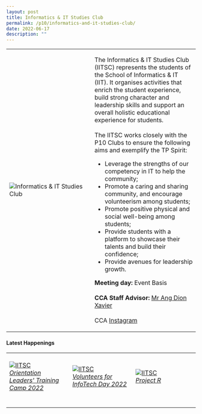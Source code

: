 ```yaml
---
layout: post
title: Informatics & IT Studies Club
permalink: /p10/informatics-and-it-studies-club/
date: 2022-06-17
description: ""
---
```

<div>
    <table>
        <tr>
            <td style="width:45%"><image src="/images/CCA_iitsc.jpg" style="display:block;margin-left:auto;margin-right:auto;" alt="Informatics & IT Studies Club"></image></td>
            <td>
                <p>
                    The Informatics & IT Studies Club (IITSC) represents the students of the School of Informatics & IT (IIT). It organises activities that enrich the student experience, build strong character and leadership skills and support an overall holistic educational experience for students.<br>
                    <br>
                    The IITSC works closely with the P10 Clubs to ensure the following aims and exemplify the TP Spirit:<br>
                    <ul>
                        <li>Leverage the strengths of our competency in IT to help the community;</li>
                        <li>Promote a caring and sharing community, and encourage volunteerism among students;</li>
                        <li>Promote positive physical and social well-being among students;</li>
                        <li>Provide students with a platform to showcase their talents and build their confidence;</li>
                        <li>Provide avenues for leadership growth.</li>
                    </ul>
                </p>
                <p>
                    <b>Meeting day:</b> Event Basis<br>
                    <br>
                    <b>CCA Staff Advisor:</b> <a href="mailto:ang.dx@tp.edu.sg">Mr Ang Dion Xavier</a><br>
                    <br>
                    CCA <a href="https://www.instagram.com/officialiitsc">Instagram</a>
                </p>
            </td>
        </tr>
    </table>
</div>

#### Latest Happenings

<div>
    <table>
        <tr>
            <td style="width:33%"><br>
                <a href="https://www.instagram.com/p/CbEoa9bpQ1T/">
                    <image src="/images/P10/IITSC_Orientation Leaders' Training Camp 2022.png" style="display:block;margin-left:auto;margin-right:auto;" alt="IITSC">
                    <h6 style="margin-top:0%">Orientation Leaders' Training Camp 2022</h6>
                    </image>
                </a>
            </td>
            <td style="width:33%"><br>
                <a href="https://www.instagram.com/p/CarQrQ3l9t_/">
                    <image src="/images/P10/IITSC_Volunteers for InfoTech Day 2022.png" style="display:block;margin-left:auto;margin-right:auto;" alt="IITSC">
                    <h6 style="margin-top:0%">Volunteers for InfoTech Day 2022</h6>
                    </image>
                </a>
            </td>
            <td style="width:33%"><br>
                <a href="https://www.instagram.com/p/CagjHD1vtFN/">
                    <image src="/images/P10/IITSC_Project R.png" style="display:block;margin-left:auto;margin-right:auto;" alt="IITSC">
                    <h6 style="margin-top:0%">Project R</h6>
                    </image>
                </a>
            </td>
        </tr>
    </table>
</div>